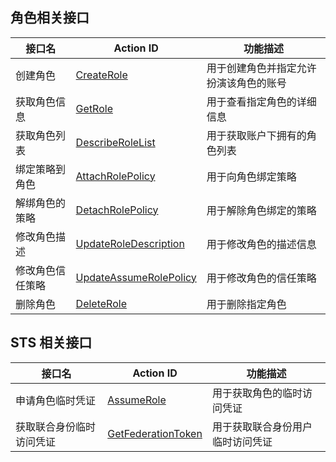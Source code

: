 ## 角色相关接口

|  接口名 | Action ID  | 功能描述  |
| ------------ | ------------ | ------------ |
|  创建角色 | [CreateRole](/document/product/598/13886)  |  用于创建角色并指定允许扮演该角色的账号 |
|  获取角色信息 | [GetRole](/document/product/598/13888)  |  用于查看指定角色的详细信息 |
|  获取角色列表 | [DescribeRoleList](/document/product/598/13887)  |  用于获取账户下拥有的角色列表 |
|  绑定策略到角色 | [AttachRolePolicy](/document/product/598/13889)  |  用于向角色绑定策略 |
|  解绑角色的策略 | [DetachRolePolicy](/document/product/598/13890)  |  用于解除角色绑定的策略 |
|  修改角色描述 | [UpdateRoleDescription](/document/product/598/13891)  |  用于修改角色的描述信息 |
|  修改角色信任策略 | [UpdateAssumeRolePolicy](/document/product/598/13892)  |  用于修改角色的信任策略 |
|  删除角色 | [DeleteRole](/document/product/598/13893)  |  用于删除指定角色 |

## STS 相关接口

|  接口名 | Action ID  | 功能描述  |
| ------------ | ------------ | ------------ |
|  申请角色临时凭证 | [AssumeRole](/document/product/598/13895)  |  用于获取角色的临时访问凭证 |
|  获取联合身份临时访问凭证 | [GetFederationToken](/document/product/598/13896)  |  用于获取联合身份用户临时访问凭证 |

